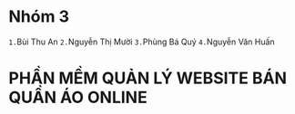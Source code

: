 # Nhóm 3
`1.`Bùi Thu An
`2.`Nguyễn Thị Mười
`3.`Phùng Bá Quý 
`4.`Nguyễn Văn Huấn

# PHẦN MỀM QUẢN LÝ WEBSITE BÁN QUẦN ÁO ONLINE
